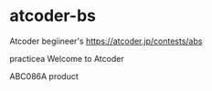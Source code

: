 # atcoder-bs

Atcoder begiineer's https://atcoder.jp/contests/abs

practicea Welcome to Atcoder

ABC086A product
